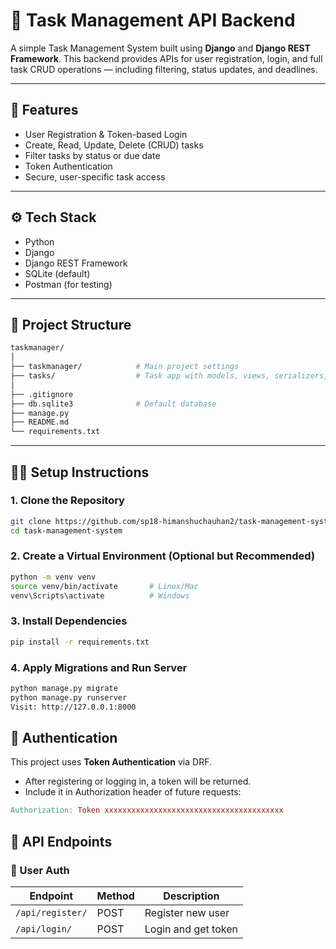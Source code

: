 # 📝 Task Management API Backend

A simple Task Management System built using **Django** and **Django REST Framework**. This backend provides APIs for user registration, login, and full task CRUD operations — including filtering, status updates, and deadlines.

---

## 🚀 Features

- User Registration & Token-based Login
- Create, Read, Update, Delete (CRUD) tasks
- Filter tasks by status or due date
- Token Authentication
- Secure, user-specific task access

---

## ⚙️ Tech Stack

- Python
- Django
- Django REST Framework
- SQLite (default)
- Postman (for testing)

---

## 📁 Project Structure

```bash
taskmanager/
│
├── taskmanager/            # Main project settings
├── tasks/                  # Task app with models, views, serializers, urls
│               
├── .gitignore
├── db.sqlite3              # Default database
├── manage.py
├── README.md
└── requirements.txt
```

---

## 🧑‍💻 Setup Instructions

### 1. Clone the Repository

```bash
git clone https://github.com/sp18-himanshuchauhan2/task-management-system.git
cd task-management-system
```

### 2. Create a Virtual Environment (Optional but Recommended)

```bash
python -m venv venv
source venv/bin/activate       # Linux/Mac
venv\Scripts\activate          # Windows
```

### 3. Install Dependencies

```bash
pip install -r requirements.txt
```

### 4. Apply Migrations and Run Server

```bash
python manage.py migrate
python manage.py runserver
Visit: http://127.0.0.1:8000
```

## 🔐 Authentication
This project uses **Token Authentication** via DRF.
<ul>
    <li>After registering or logging in, a token will be returned.</li>
    <li>Include it in Authorization header of future requests:</li>
</ul>

```makefile
Authorization: Token xxxxxxxxxxxxxxxxxxxxxxxxxxxxxxxxxxxxxxxx
```

## 📮 API Endpoints
### 🧑 User Auth

| Endpoint         | Method | Description         |
| ---------------- | ------ | ------------------- |
| `/api/register/` | POST   | Register new user   |
| `/api/login/`    | POST   | Login and get token |

